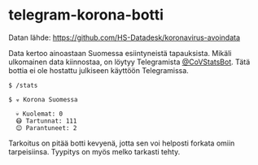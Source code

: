 # telegram-korona-botti

Datan lähde: https://github.com/HS-Datadesk/koronavirus-avoindata

Data kertoo ainoastaan Suomessa esiintyneistä tapauksista. Mikäli ulkomainen data kiinnostaa, on löytyy Telegramista [@CoVStatsBot](http://t.me/covstatsbot). Tätä bottia ei ole hostattu julkiseen käyttöön Telegramissa.

```
$ /stats

$ ☣️ Korona Suomessa

  💀 Kuolemat: 0
  😷 Tartunnat: 111
  😊 Parantuneet: 2
```

Tarkoitus on pitää botti kevyenä, jotta sen voi helposti forkata omiin tarpeisiinsa. Tyypitys on myös melko tarkasti tehty.
